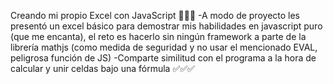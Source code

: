 Creando mi propio Excel con JavaScript 📄📄📄
-A modo de proyecto les presentó un excel básico para demostrar mis habilidades en javascript puro (que me encanta), el reto es hacerlo sin ningún framework a parte de la librería mathjs (como medida de seguridad y no usar el mencionado EVAL, peligrosa función de JS)
-Comparte similitud con el programa a la hora de calcular y unir celdas bajo una fórmula ✅✅✅

